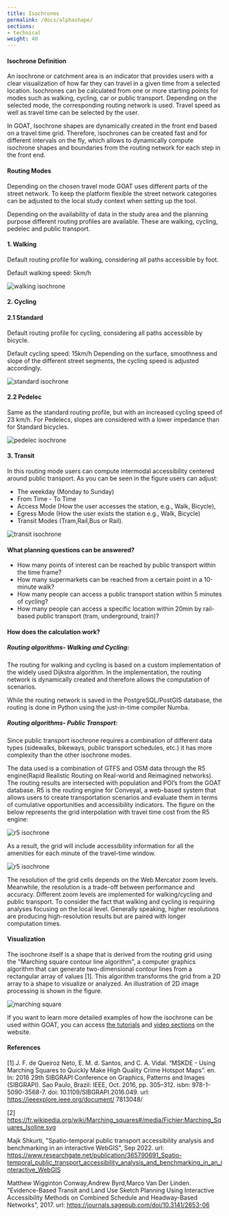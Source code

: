 ```yaml
---
title: Isochrones
permalink: /docs/alphashape/
sections:
- technical
weight: 40
---
```


#### Isochrone Definition

An isochrone or catchment area is an indicator that provides users with a clear visualization of how far they can travel in a given time from a selected location. Isochrones can be calculated from one or more starting points for modes such as walking, cycling, car or public transport. Depending on the selected mode, the corresponding routing network is used. Travel speed as well as travel time can be selected by the user.

In GOAT, Isochrone shapes are dynamically created in the front end based on a travel time grid. Therefore, isochrones can be created fast and for different intervals on the fly, which allows to dynamically compute isochrone shapes and boundaries from the routing network for each step in the front end.


#### Routing Modes

Depending on the chosen travel mode GOAT uses different parts of the street network. To keep the platform flexible the street network categories can be adjusted to the local study context when setting up the tool.

Depending on the availability of data in the study area and the planning purpose different routing profiles are available. These are walking, cycling, pedelec and public transport.


#### 1. Walking

Default routing profile for walking, considering all paths accessible by foot.

Default walking speed: 5km/h

<img src="\images\docs\technical_documentation\alphashape\walking_en.webp" alt="walking isochrone" style="max-height:85px;"/>

#### 2. Cycling

#### 2.1 Standard

Default routing profile for cycling, considering all paths accessible by bicycle.

Default cycling speed: 15km/h Depending on the surface, smoothness and slope of the different street segments, the cycling speed is adjusted accordingly.

<img src="\images\docs\technical_documentation\alphashape\standard_en.webp" alt="standard isochrone" style="max-height:88px;"/>

#### 2.2 Pedelec

Same as the standard routing profile, but with an increased cycling speed of 23 km/h.
For Pedelecs, slopes are considered with a lower impedance than for Standard bicycles.

<img src="\images\docs\technical_documentation\alphashape\pedelec_en.webp" alt="pedelec isochrone" style="max-height:80px;"/>


#### 3. Transit

In this routing mode users can compute intermodal accessibility centered around public transport.
As you can be seen in the figure users can adjust: 

-	The weekday (Monday to Sunday)
-	From Time - To Time 
-	Access Mode (How the user accesses the station, e.g., Walk, Bicycle),
-	Egress Mode (How the user exists the station e.g., Walk, Bicycle) 
-	Transit Modes (Tram,Rail,Bus or Rail).

<img src="\images\docs\technical_documentation\alphashape\transit_en.webp" alt="transit isochrone" style="max-height:300px;"/>


#### What planning questions can be answered?

-   How many points of interest can be reached by public transport within the time frame?
-   How many supermarkets can be reached from a certain point in a 10-minute walk?
-   How many people can access a public transport station within 5 minutes of cycling?
-   How many people can access a specific location within 20min by rail-based public transport (tram, underground, train)?

#### How does the calculation work? 
##### Routing algorithms- Walking and Cycling:

The routing for walking and cycling is based on a custom implementation of the widely used Dijkstra algorithm. In the implementation, the routing network is dynamically created and therefore allows the computation of scenarios. 

While the routing network is saved in the PostgreSQL/PostGIS database, the routing is done in Python using the just-in-time compiler Numba.

##### Routing algorithms- Public Transport:

Since public transport isochrone requires a combination of different data types (sidewalks, bikeways, public transport schedules, etc.) it has more complexity than the other isochrone modes.

The data used is a combination of GTFS and OSM data through the R5 engine(Rapid Realistic Routing on Real-world and Reimagined networks). The routing results are intersected with population and POI’s from the GOAT database. R5 is the routing engine for Conveyal, a web-based system that allows users to create transportation scenarios and evaluate them in terms of cumulative opportunities and accessibility indicators. The figure on the below represents the grid interpolation with travel time cost from the R5 engine:

<img src="\images\docs\technical_documentation\alphashape\r5_en.webp" alt="r5 isochrone" style="max-height:350px;"/>

As a result, the grid will include accessibility information for all the amenities for each minute of the travel-time window.

<img src="\images\docs\technical_documentation\alphashape\grid_en.webp" alt="r5 isochrone" style="max-height:150px;"/>

The resolution of the grid cells depends on the Web Mercator zoom levels. Meanwhile, the resolution is a trade-off between performance and accuracy. Different zoom levels are implemented for walking/cycling and public transport. To consider the fact that walking and cycling is requiring analyses focusing on the local level. Generally speaking, higher resolutions are producing high-resolution results but are paired with longer computation times.

#### Visualization 

The isochrone itself is a shape that is derived from the routing grid using the "Marching square contour line algorithm", a computer graphics algorithm that can generate two-dimensional contour lines from a rectangular array of values [1]. This algorithm transforms the grid from a 2D array to a shape to visualize or analyzed. An illustration of 2D image processing is shown in the figure. 

<img src="\images\docs\technical_documentation\alphashape\wiki.webp" alt="marching square" style="max-height:350px;"/>


If you want to learn more detailed examples of how the isochrone can be used within GOAT, you can access [the tutorials](https://plan4better.de/en/tutorials/isochrone/) and [video sections](https://plan4better.de/en/videos/) on the website.


#### References

[1]  J. F. de Queiroz Neto, E. M. d. Santos, and C. A. Vidal. “MSKDE - Using
Marching Squares to Quickly Make High Quality Crime Hotspot Maps”. en.
In: 2016 29th SIBGRAPI Conference on Graphics, Patterns and Images (SIBGRAPI).
Sao Paulo, Brazil: IEEE, Oct. 2016, pp. 305–312. isbn: 978-1-5090-3568-7. doi:
10.1109/SIBGRAPI.2016.049. url: https://ieeexplore.ieee.org/document/
7813048/

[2]  https://fr.wikipedia.org/wiki/Marching_squares#/media/Fichier:Marching_Squares_Isoline.svg

Majk Shkurti, "Spatio-temporal public transport accessibility analysis and benchmarking in an interactive WebGIS", Sep 2022. url: https://www.researchgate.net/publication/365790691_Spatio-temporal_public_transport_accessibility_analysis_and_benchmarking_in_an_interactive_WebGIS

Matthew Wigginton Conway,Andrew Byrd,Marco Van Der Linden. "Evidence-Based Transit and Land Use Sketch Planning Using Interactive Accessibility Methods on Combined Schedule and Headway-Based Networks", 2017. url: https://journals.sagepub.com/doi/10.3141/2653-06










